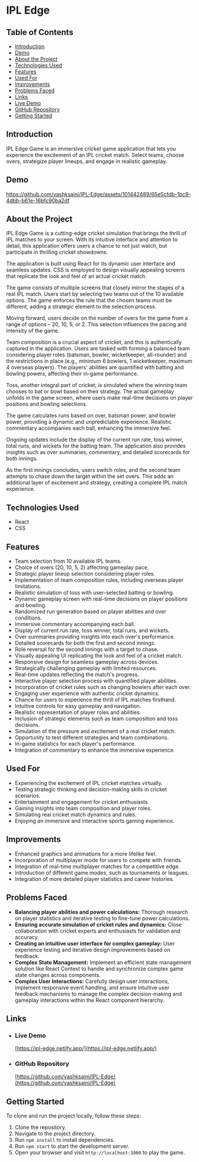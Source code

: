 # IPL Edge

## Table of Contents

- [Introduction](#introduction)
- [Demo](#demo)
- [About the Project](#about-the-project)
- [Technologies Used](#technologies-used)
- [Features](#features)
- [Used For](#used-for)
- [Improvements](#improvements)
- [Problems Faced](#problems-faced)
- [Links](#links)
- [Live Demo](#live-demo)
- [GitHub Repository](#github-repository)
- [Getting Started](#getting-started)

## Introduction

IPL Edge Game is an immersive cricket game application that lets you experience the excitement of an IPL cricket match. Select teams, choose overs, strategize player lineups, and engage in realistic gameplay.

## Demo



https://github.com/yashksaini/IPL-Edge/assets/101442489/65e5cfdb-1bc9-4dbb-b61e-16bfc90ba2df



## About the Project

IPL Edge Game is a cutting-edge cricket simulation that brings the thrill of IPL matches to your screen. With its intuitive interface and attention to detail, this application offers users a chance to not just watch, but participate in thrilling cricket showdowns.

The application is built using React for its dynamic user interface and seamless updates. CSS is employed to design visually appealing screens that replicate the look and feel of an actual cricket match.

The game consists of multiple screens that closely mirror the stages of a real IPL match. Users start by selecting two teams out of the 10 available options. The game enforces the rule that the chosen teams must be different, adding a strategic element to the selection process.

Moving forward, users decide on the number of overs for the game from a range of options – 20, 10, 5, or 2. This selection influences the pacing and intensity of the game.

Team composition is a crucial aspect of cricket, and this is authentically captured in the application. Users are tasked with forming a balanced team considering player roles (batsman, bowler, wicketkeeper, all-rounder) and the restrictions in place (e.g., minimum 6 bowlers, 1 wicketkeeper, maximum 4 overseas players). The players' abilities are quantified with batting and bowling powers, affecting their in-game performance.

Toss, another integral part of cricket, is simulated where the winning team chooses to bat or bowl based on their strategy. The actual gameplay unfolds in the game screen, where users make real-time decisions on player positions and bowling selections.

The game calculates runs based on over, batsman power, and bowler power, providing a dynamic and unpredictable experience. Realistic commentary accompanies each ball, enhancing the immersive feel.

Ongoing updates include the display of the current run rate, toss winner, total runs, and wickets for the batting team. The application also provides insights such as over summaries, commentary, and detailed scorecards for both innings.

As the first innings concludes, users switch roles, and the second team attempts to chase down the target within the set overs. This adds an additional layer of excitement and strategy, creating a complete IPL match experience.

## Technologies Used

- React
- CSS

## Features

- Team selection from 10 available IPL teams.
- Choice of overs (20, 10, 5, 2) affecting gameplay pace.
- Strategic player lineup selection considering player roles.
- Implementation of team composition rules, including overseas player limitations.
- Realistic simulation of toss with user-selected batting or bowling.
- Dynamic gameplay screen with real-time decisions on player positions and bowling.
- Randomized run generation based on player abilities and over conditions.
- Immersive commentary accompanying each ball.
- Display of current run rate, toss winner, total runs, and wickets.
- Over summaries providing insights into each over's performance.
- Detailed scorecards for both the first and second innings.
- Role reversal for the second innings with a target to chase.
- Visually appealing UI replicating the look and feel of a cricket match.
- Responsive design for seamless gameplay across devices.
- Strategically challenging gameplay with limited resources.
- Real-time updates reflecting the match's progress.
- Interactive player selection process with quantified player abilities.
- Incorporation of cricket rules such as changing bowlers after each over.
- Engaging user experience with authentic cricket dynamics.
- Chance for users to experience the thrill of IPL matches firsthand.
- Intuitive controls for easy gameplay and navigation.
- Realistic representation of player roles and abilities.
- Inclusion of strategic elements such as team composition and toss decisions.
- Simulation of the pressure and excitement of a real cricket match.
- Opportunity to test different strategies and team combinations.
- In-game statistics for each player's performance.
- Integration of commentary to enhance the immersive experience.

## Used For

- Experiencing the excitement of IPL cricket matches virtually.
- Testing strategic thinking and decision-making skills in cricket scenarios.
- Entertainment and engagement for cricket enthusiasts.
- Gaining insights into team composition and player roles.
- Simulating real cricket match dynamics and rules.
- Enjoying an immersive and interactive sports gaming experience.

## Improvements

- Enhanced graphics and animations for a more lifelike feel.
- Incorporation of multiplayer mode for users to compete with friends.
- Integration of real-time multiplayer matches for a competitive edge.
- Introduction of different game modes, such as tournaments or leagues.
- Integration of more detailed player statistics and career histories.

## Problems Faced

- **Balancing player abilities and power calculations:** Thorough research on player statistics and iterative testing to fine-tune power calculations.
- **Ensuring accurate simulation of cricket rules and dynamics:** Close collaboration with cricket experts and enthusiasts for validation and accuracy.
- **Creating an intuitive user interface for complex gameplay:** User experience testing and iterative design improvements based on feedback.
- **Complex State Management:** Implement an efficient state management solution like React Context to handle and synchronize complex game state changes across components.
- **Complex User Interactions:** Carefully design user interactions, implement responsive event handling, and ensure intuitive user feedback mechanisms to manage the complex decision-making and gameplay interactions within the React component hierarchy.

## Links

- ### Live Demo
  [https://ipl-edge.netlify.app/](https://ipl-edge.netlify.app/)
- ### GitHub Repository
  [https://github.com/yashksaini/IPL-Edge](https://github.com/yashksaini/IPL-Edge)

## Getting Started

To clone and run the project locally, follow these steps:

1. Clone the repository.
2. Navigate to the project directory.
3. Run `npm install` to install dependencies.
4. Run `npm start` to start the development server.
5. Open your browser and visit `http://localhost:3000` to play the game.
